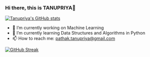 ### Hi there, this is TANUPRIYA👋

<!-- ![](https://github.com/tanupriya9102/tanupriya9102/blob/main/gifrm.gif) -->

[![Tanupriya's GitHub stats](https://github-readme-stats.vercel.app/api?username=tanupriya9102&show_icons=true&theme=radical&hide=issues,contribs)](https://github.com/anuraghazra/github-readme-stats)

- 🔭 I’m currently working on Machine Learning 
- 🌱 I’m currently learning Data Structures and Algorithms in Python
- 📫 How to reach me: pathak.tanupriya@gmail.com

[![GitHub Streak](http://github-readme-streak-stats.herokuapp.com?user=tanupriya9102&theme=radical&hide_border=true&date_format=M%20j%5B%2C%20Y%5D)](https://git.io/streak-stats)
